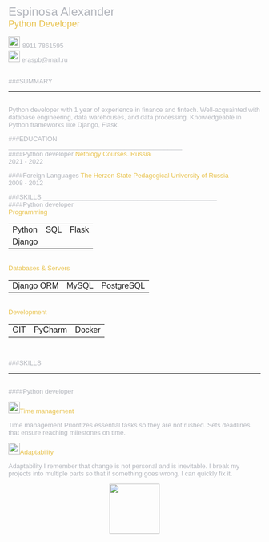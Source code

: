 

<font size="5" color="b2b5bc" face="Arial">Espinosa Alexander<br>
<font size="4" color="e8c149" face="Arial">Python Developer<br>

<image src="/telephone2.png" width = "23">
<font size="2" color="b2b5bc" face="Arial">8911 7861595<br>

<image src="/images/email.png" width = "23">
<font size="2" color="b2b5bc" face="Arial">eraspb@mail.ru<br>

<br>

###SUMMARY <br>
________________________________________________
 <br>Python developer with 1 year of experience in finance and fintech.
Well-acquainted with database engineering, data warehouses, and data processing.
Knowledgeable in Python frameworks like Django, Flask.  <br>

###EDUCATION <br>
________________________________________________  <br>
####Python developer
<font size="2" color="e8c149" face="Arial">Netology Courses. Russia</font></h3><br>
2021 - 2022


####Foreign Languages
<font size="2" color="e8c149" face="Arial">The Herzen State Pedagogical University of Russia</font></h3><br>
2008 - 2012  <br>


###SKILLS
________________________________________________<br>
####Python developer
<br><font size="2" color="e8c149" face="Arial">Programming</font><br>


|            |            |       |
|------------|:----------:|------:|
| Python     |    SQL     | Flask |
| Django     |  |    |

<br><font size="2" color="e8c149" face="Arial">Databases & Servers</font><br>

|            |       |       |
|------------|:-----:|------:|
| Django ORM | MySQL | PostgreSQL |

<br><font size="2" color="e8c149" face="Arial">Development</font><br>

|            |         |        |
|------------|:-------:|-------:|
| GIT        | PyCharm | Docker |

<br>

###SKILLS<br>
________________________________________________
<br>####Python developer<br>

<image src="/images/clock2.png" width = "23"><font size="2" color="e8c149" face="Arial">Time management</font><br>

Time management
Prioritizes essential tasks so they are not rushed. Sets deadlines that ensure reaching milestones on time.
<br>

<image src="/images/rings.png" width = "23"><font size="2" color="e8c149" face="Arial">Adaptability</font><br>

Adaptability
I remember that change is not personal and is inevitable. I break my projects into multiple parts so that if something goes wrong, I can quickly fix it.





<div id="header" align="center">
    <img src="https://media.giphy.com/media/M9gbBd9nbDrOTu1Mqx/giphy.gif" width="100"/>
</div>



